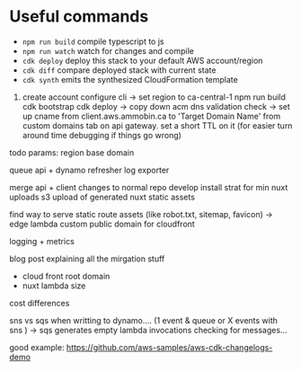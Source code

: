 # Useful commands

- `npm run build` compile typescript to js
- `npm run watch` watch for changes and compile
- `cdk deploy` deploy this stack to your default AWS account/region
- `cdk diff` compare deployed stack with current state
- `cdk synth` emits the synthesized CloudFormation template

1. create account
   configure cli
   -> set region to ca-central-1
   npm run build
   cdk bootstrap
   cdk deploy
   -> copy down acm dns validation check
   -> set up cname from client.aws.ammobin.ca to 'Target Domain Name' from custom domains tab on api gateway. set a short TTL on it (for easier turn around time debugging if things go wrong)

todo params:
region
base domain

queue
api + dynamo
refresher
log exporter

merge api + client changes to normal repo
develop install strat for min nuxt uploads
s3 upload of generated nuxt static assets

find way to serve static route assets (like robot.txt, sitemap, favicon)
-> edge lambda
custom public domain for cloudfront

logging + metrics

blog post explaining all the mirgation stuff

- cloud front root domain
- nuxt lambda size

cost differences

sns vs sqs when writting to dynamo.... (1 event & queue or X events with sns
) -> sqs generates empty lambda invocations checking for messages...

good example: https://github.com/aws-samples/aws-cdk-changelogs-demo
